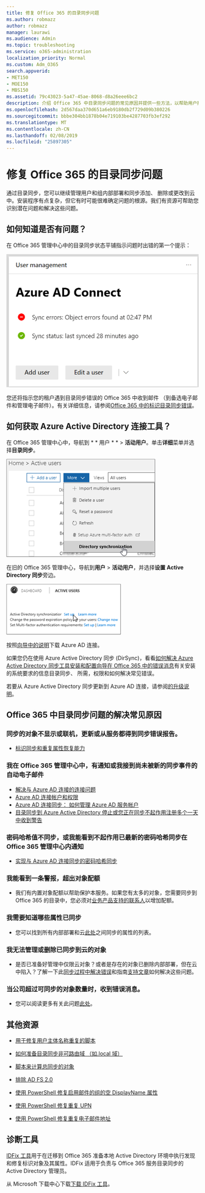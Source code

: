```yaml
---
title: 修复 Office 365 的目录同步问题
ms.author: robmazz
author: robmazz
manager: laurawi
ms.audience: Admin
ms.topic: troubleshooting
ms.service: o365-administration
localization_priority: Normal
ms.custom: Adm_O365
search.appverid:
- MET150
- MOE150
- MBS150
ms.assetid: 79c43023-5a47-45ae-8068-d8a26eee6bc2
description: 介绍 Office 365 中目录同步问题的常见原因并提供一些方法，以帮助用户排除和解决这些问题。
ms.openlocfilehash: 2d567daa370d651a6eb9180db2f729d09b380226
ms.sourcegitcommit: bbbe304bb1878b04e719103be4287703fb3ef292
ms.translationtype: MT
ms.contentlocale: zh-CN
ms.lasthandoff: 02/08/2019
ms.locfileid: "25897305"
---
```

# <a name="fixing-problems-with-directory-synchronization-for-office-365"></a>修复 Office 365 的目录同步问题

通过目录同步，您可以继续管理用户和组内部部署和同步添加、 删除或更改到云中。安装程序有点复杂，但它有时可能很难确定问题的根源。我们有资源可帮助您识别潜在问题和解决这些问题。
  
## <a name="how-do-i-know-if-something-is-wrong"></a>如何知道是否有问题？

在 Office 365 管理中心中的目录同步状态平铺指示问题时出错的第一个提示：
  
![目录同步状态平铺在管理中心预览](media/060006e9-de61-49d5-8979-e77cda198e71.png)
  
您还将指示您的租户遇到目录同步错误的 Office 365 中收到邮件 （到备选电子邮件和管理电子邮件）。有关详细信息，请参阅[Office 365 中的标识目录同步错误](identify-directory-synchronization-errors.md)。
  
## <a name="how-do-i-get-azure-active-directory-connect-tool"></a>如何获取 Azure Active Directory 连接工具？

在 Office 365 管理中心中，导航到 * * 用户 * * \> **活动用户**。单击**详细**菜单并选择**目录同步**。 
  
![在详细菜单中，选择目录同步](media/dc6669e5-c01b-471e-9cdf-04f5d44e1c4b.png)
  
在旧的 Office 365 管理中心，导航到**用户** \> **活动用户**，并选择**设置** **Active Directory 同步**旁边。 
  
![选择设置 Active Directory 同步旁边](media/bd95492b-d65e-4072-a6ee-e562f5f566c3.png)
  
按照[向导中的说明](set-up-directory-synchronization.md)下载 Azure AD 连接。 
  
如果您仍在使用 Azure Active Directory 同步 (DirSync)，看看[如何解决 Azure Active Directory 同步工具安装和配置向导在 Office 365 中的错误消息](https://go.microsoft.com/fwlink/p/?LinkId=396717)有关安装的系统要求的信息目录同步、 所需，权限和如何解决常见错误。 
  
若要从 Azure Active Directory 同步更新到 Azure AD 连接，请参阅[的升级说明](https://go.microsoft.com/fwlink/p/?LinkId=733240)。
  
## <a name="resolving-common-causes-of-problems-with-directory-synchronization-in-office-365"></a>Office 365 中目录同步问题的解决常见原因

### <a name="synchronized-objects-arent-appearing-or-updating-online-or-im-getting-synchronization-error-reports-from-the-service"></a>**同步的对象不显示或联机，更新或从服务都得到同步错误报告。**

- [标识同步和重复属性恢复能力](https://docs.microsoft.com/azure/active-directory/hybrid/how-to-connect-syncservice-duplicate-attribute-resiliency)

### <a name="i-have-an-alert-in-the-office-365-admin-center-or-am-receiving-automated-emails-that-there-hasnt-been-a-recent-synchronization-event"></a>**我在 Office 365 管理中心中，有通知或我接到尚未被新的同步事件的自动电子邮件**
- [解决与 Azure AD 连接的连接问题](https://docs.microsoft.com/azure/active-directory/hybrid/tshoot-connect-connectivity)
- [Azure AD 连接帐户和权限](https://go.microsoft.com/fwlink/p/?LinkId=820598)
- [Azure AD 连接同步： 如何管理 Azure AD 服务帐户](https://docs.microsoft.com/azure/active-directory/hybrid/how-to-connect-azureadaccount)
- [目录同步到 Azure Active Directory 停止或您正在同步不起作用注册多个一天中收到警告](https://support.microsoft.com/help/2882421/directory-synchronization-to-azure-active-directory-stops-or-you-re-warned-that-sync-hasn-t-registered-in-more-than-a-day)

### <a name="password-hashes-arent-synchronizing-or-im-seeing-an-alert-in-the-office-365-admin-center-that-there-hasnt-been-a-recent-password-hash-synchronization"></a>**密码哈希值不同步，或我能看到不起作用已最新的密码哈希同步在 Office 365 管理中心内通知**
- [实现与 Azure AD 连接同步的密码哈希同步](https://docs.microsoft.com/azure/active-directory/hybrid/how-to-connect-password-hash-synchronization)

### <a name="im-seeing-an-alert-that-object-quota-exceeded"></a>**我能看到一条警报，超出对象配额**
- 我们有内置对象配额以帮助保护本服务。如果您有太多的对象，您需要同步到 Office 365 的目录中，您必须对[业务产品支持的联系人](https://support.office.com/article/32a17ca7-6fa0-4870-8a8d-e25ba4ccfd4b)以增加配额。

### <a name="i-need-to-know-which-attributes-are-synchronized"></a>**我需要知道哪些属性已同步**
- 您可以找到所有内部部署和云[此处](https://go.microsoft.com/fwlink/p/?LinkId=396719)之间同步的属性的列表。

### <a name="i-cant-manage-or-remove-objects-that-were-synchronized-to-the-cloud"></a>**我无法管理或删除已同步到云的对象**
- 是否已准备好管理中仅限云对象？或者是存在的对象已删除内部部署，但在云中陷入？了解一下此[同步过程中解决错误](https://go.microsoft.com/fwlink/p/?linkid=842044)和指南[支持文章](https://go.microsoft.com/fwlink/p/?LinkId=396720)如何解决这些问题。

### <a name="i-got-an-error-message-that-my-company-has-exceeded-the-number-of-objects-that-can-be-synchronized"></a>**当公司超过可同步的对象数量时，收到错误消息。**
- 您可以阅读更多有关此问题[此处](https://go.microsoft.com/fwlink/p/?LinkId=396721)。
   
## <a name="other-resources"></a>其他资源

- [用于修复用户主体名称重复的脚本](https://go.microsoft.com/fwlink/p/?LinkId=396725)
    
- [如何准备目录同步非可路由域 （如.local 域）](prepare-a-non-routable-domain-for-directory-synchronization.md)
    
- [脚本来计算总同步的对象](https://go.microsoft.com/fwlink/p/?LinkId=396726)
    
- [排除 AD FS 2.0](https://go.microsoft.com/fwlink/p/?LinkId=396727)
    
- [使用 PowerShell 修复启用邮件的组的空 DisplayName 属性](https://go.microsoft.com/fwlink/p/?LinkId=396728)
    
- [使用 PowerShell 修复重复 UPN](https://go.microsoft.com/fwlink/p/?LinkId=396730)
    
- [使用 PowerShell 修复重复电子邮件地址](https://go.microsoft.com/fwlink/p/?LinkId=396731)
    
## <a name="diagnostic-tools"></a>诊断工具

[IDFix 工具](prepare-directory-attributes-for-synch-with-idfix.md)用于在迁移到 Office 365 准备本地 Active Directory 环境中执行发现和修复标识对象及其属性。IDFix 适用于负责与 Office 365 服务目录同步的 Active Directory 管理员。 

从 Microsoft 下载中心下载[下载 IDFix 工具](https://go.microsoft.com/fwlink/p/?LinkId=396718)。